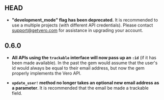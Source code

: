 ## HEAD

- **"development_mode" flag has been deprecated.** It is recommended to use a multiple projects (with different API credentials). Please contact support@getvero.com for assistance in upgrading your account.

## 0.6.0

- **All APIs using the `trackable` interface will now pass up an `:id`** (if
it has been made available). In the past the gem would assume that the user's id
would always be equal to their email address, but now the gem properly implements
the Vero API.

- **`update_user!` method no longer takes an optional new email address as a
parameter**. It is recommended that the email be made a trackable field.
